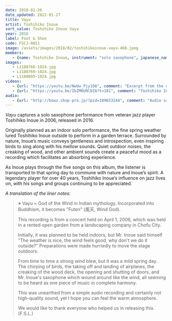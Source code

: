```yaml
---
date: 2018-02-26
date_updated: 2022-01-27
title: Vayu
artist: Toshihiko Inoue
sort_value: Toshihiko Inoue Vayu
year: 2016
label: Foot & Shoe
code: FSCJ-0011
image: /assets/images/2018/02/toshihikoinoue-vayu-460.jpeg
members:
   - {name: Toshihiko Inoue, instrument: "solo saxophone", japanese_name: 井上淑彦, url: "http://www.inouetoshihiko.com/"}
images:
   - L1180766-1024.jpg
   - L1180769-1024.jpg
   - L1180895-1024.jpg
videos: 
   - {url: "https://youtu.be/NwUw_Pjy1O8", comment: "Excerpt from the opening of this album, Inoue's original composition \"Fireworks\""}
   - {url: "https://youtu.be/IbZM0UNlDZA?t=181", comment: "Toshihiko Inoue playing solo saxophone live in 2012"}
audio:
   - {url: "http://bowz.shop-pro.jp/?pid=109653244", comment: "Audio samples"}
---
```

*Vayu* captures a solo saxophone performance from veteran jazz player Toshihiko Inoue in 2006, released in 2016.

Originally planned as an indoor solo performance, the fine spring weather lured Toshihiko Inoue outside to perform in a garden terrace. Surrounded by nature, Inoue’s music conveys gentleness and introspection, even inspiring birds to sing along with his mellow sounds. Quiet outdoor noises, the creaking of wood, and other ambient sounds create a peaceful mood as a recording which facilitates an absorbing experience.

As Inoue plays through the five songs on this album, the listener is transported to that spring day to commune with nature and Inoue’s spirit. A legendary player for over 40 years, Toshihiko Inoue’s influence on jazz lives on, with his songs and groups continuing to be appreciated.

*A translation of the liner notes:*
> ※ Vayu = God of the Wind in Indian mythology. Incorporated into Buddhism, it becomes "Futen" (風天, Wind God).
>
> This recording is from a concert held on April 1, 2006, which was held in a rented open garden from a landscaping company in Chofu City.
>
> Initially, it was planned to be held indoors, but Mr. Inoue said himself "The weather is nice, the wind feels good, why don't we do it outside?" Preparations were made hurriedly to move the stage outdoors.
>
> From time to time a strong wind blew, but it was a mild spring day. The chirping of birds, the taking off and landing of airplanes, the creaking of the wood deck, the opening and shutting of doors, and Mr. Inoue's saxophone which wound around like the wind, all seeming to be heard as one piece of music in complete harmony.
>
> This was unearthed from a simple audio recording and certainly not high-quality sound, yet I hope you can feel the warm atmosphere.
>
> We would like to thank everyone who helped us in releasing this. (F.S.L.)
